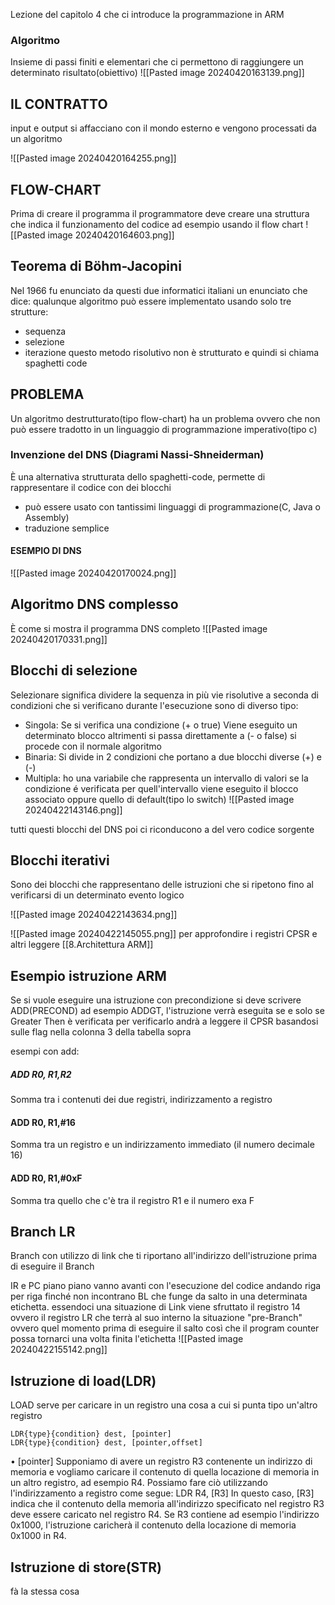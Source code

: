 Lezione del capitolo 4 che ci introduce la programmazione in ARM
### Algoritmo
Insieme di passi finiti e elementari che ci permettono di raggiungere un determinato risultato(obiettivo)
![[Pasted image 20240420163139.png]]
## IL CONTRATTO
input e output si affacciano con il mondo esterno e vengono processati da un algoritmo

![[Pasted image 20240420164255.png]]
## FLOW-CHART
Prima di creare il programma il programmatore deve creare una struttura che indica il funzionamento del codice ad esempio usando il flow chart
![[Pasted image 20240420164603.png]]
## Teorema di Böhm-Jacopini
Nel 1966 fu enunciato da questi due informatici italiani un enunciato che dice:
qualunque algoritmo può essere implementato usando solo tre strutture:
- sequenza
- selezione
- iterazione
questo metodo risolutivo non è strutturato e quindi si chiama spaghetti code
## PROBLEMA
Un algoritmo destrutturato(tipo flow-chart) ha un problema ovvero che non può essere tradotto in un linguaggio di programmazione imperativo(tipo c)
### Invenzione del DNS (Diagrami Nassi-Shneiderman)
È una alternativa strutturata dello spaghetti-code, permette di rappresentare il codice con dei blocchi
- può essere usato con tantissimi linguaggi di programmazione(C, Java o Assembly)
- traduzione semplice

#### ESEMPIO DI DNS

![[Pasted image 20240420170024.png]]

## Algoritmo DNS complesso
È come si mostra il programma DNS completo
![[Pasted image 20240420170331.png]]
## Blocchi di selezione
Selezionare significa dividere la sequenza in più vie risolutive a seconda di condizioni che si verificano durante l'esecuzione
sono di diverso tipo:
- Singola: Se si verifica una condizione (+ o true) Viene eseguito un determinato blocco altrimenti si passa direttamente a (- o false) si procede con il normale algoritmo
- Binaria: Si divide in 2 condizioni che portano a due blocchi diverse (+) e (-)
- Multipla: ho una variabile che rappresenta un intervallo di valori se la condizione é verificata per quell'intervallo viene eseguito il blocco associato oppure quello di default(tipo lo switch)
![[Pasted image 20240422143146.png]]

tutti questi blocchi del DNS poi ci riconducono a del vero codice sorgente
## Blocchi iterativi
Sono dei blocchi che rappresentano delle istruzioni che si ripetono fino al verificarsi di un determinato evento logico

![[Pasted image 20240422143634.png]]

![[Pasted image 20240422145055.png]]
per approfondire i registri CPSR e altri leggere [[8.Architettura ARM]]
## Esempio istruzione ARM
Se si vuole eseguire una istruzione con precondizione si deve scrivere
ADD(PRECOND)
ad esempio ADDGT, l'istruzione verrà eseguita se e solo se Greater Then è verificata
per verificarlo andrà a leggere il CPSR basandosi sulle flag nella colonna 3 della tabella sopra

esempi con add:
##### ADD R0, R1,R2 
Somma tra i contenuti dei due registri, indirizzamento a registro 
#### ADD R0, R1,#16 
Somma tra un registro e un indirizzamento immediato (il numero decimale 16) 
#### ADD R0, R1,#0xF 
Somma tra quello che c'è tra il registro R1 e il numero exa F


## Branch LR
Branch con utilizzo di link che ti riportano all'indirizzo dell'istruzione prima di eseguire il Branch

IR e PC piano piano vanno avanti con l'esecuzione del codice andando riga per riga finché non incontrano BL che funge da salto in una determinata etichetta.
essendoci una situazione di Link viene sfruttato il registro 14 ovvero il registro LR che terrà al suo interno la situazione "pre-Branch" ovvero quel momento prima di eseguire il salto così che il program counter possa tornarci una volta finita l'etichetta
![[Pasted image 20240422155142.png]]
## Istruzione di load(LDR)
LOAD serve per caricare in un registro una cosa a cui si punta tipo un'altro registro
```
LDR{type}{condition} dest, [pointer]
LDR{type}{condition} dest, [pointer,offset]
```
• [pointer] Supponiamo di avere un registro R3 contenente un indirizzo di memoria e vogliamo caricare il contenuto di quella locazione di memoria in un altro registro, ad esempio R4. 
Possiamo fare ciò utilizzando l'indirizzamento a registro come segue: LDR R4, [R3] In questo caso, [R3] indica che il contenuto della memoria all'indirizzo specificato nel registro R3 deve essere caricato nel registro R4. 
Se R3 contiene ad esempio l'indirizzo 0x1000, l'istruzione caricherà il contenuto della locazione di memoria 0x1000 in R4.
## Istruzione di store(STR)
fà la stessa cosa